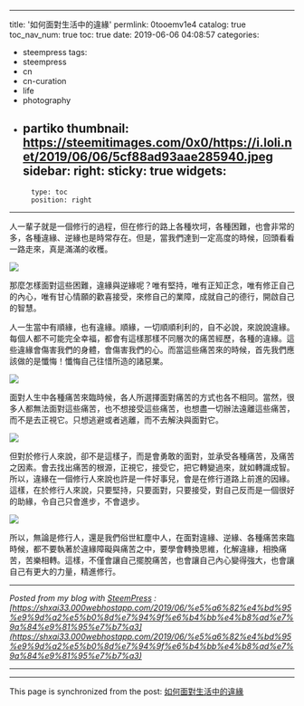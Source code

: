 
---
title: '如何面對生活中的違緣'
permlink: 0tooemv1e4
catalog: true
toc_nav_num: true
toc: true
date: 2019-06-06 04:08:57
categories:
- steempress
tags:
- steempress
- cn
- cn-curation
- life
- photography
- partiko
thumbnail: https://steemitimages.com/0x0/https://i.loli.net/2019/06/06/5cf88ad93aae285940.jpeg
sidebar:
    right:
        sticky: true
widgets:
    -
        type: toc
        position: right
---


人一輩子就是一個修行的過程，但在修行的路上各種坎坷，各種困難，也會非常的多，各種違緣、逆緣也是時常存在。但是，當我們達到一定高度的時候，回頭看看一路走來，真是滿滿的收穫。

![](https://steemitimages.com/0x0/https://i.loli.net/2019/06/06/5cf88ad93aae285940.jpeg)

那麼怎樣面對這些困難，違緣與逆緣呢？唯有堅持，唯有正知正念，唯有修正自己的內心，唯有甘心情願的歡喜接受，來修自己的業障，成就自己的德行，開啟自己的智慧。

人一生當中有順緣，也有違緣。順緣，一切順順利利的，自不必說，來說說違緣。每個人都不可能完全幸福，都會有這樣那樣不同層次的痛苦經歷，各種的違緣。這些違緣會傷害我們的身體，會傷害我們的心。而當這些痛苦來的時候，首先我們應該做的是懺悔！懺悔自己往惜所造的諸惡業。

![](https://steemitimages.com/0x0/https://i.loli.net/2019/06/06/5cf88b4dd35f713177.jpeg)

面對人生中各種痛苦來臨時候，各人所選擇面對痛苦的方式也各不相同。當然，很多人都無法面對這些痛苦，也不想接受這些痛苦，也想盡一切辦法遠離這些痛苦，而不是去正視它。只想逃避或者逃離，而不去解決與面對它。

![](https://steemitimages.com/0x0/https://i.loli.net/2019/06/06/5cf88b905b60638381.jpeg)

但對於修行人來說，卻不是這樣子，而是會勇敢的面對，並承受各種痛苦，及痛苦之因素。會去找出痛苦的根源，正視它，接受它，把它轉變過來，就如轉識成智。所以，違緣在一個修行人來說也許是一件好事兒，會是在修行道路上前進的因緣。這樣，在於修行人來說，只要堅持，只要面對，只要接受，對自己反而是一個很好的助緣，令自己只會進步，不會退步。

![](https://steemitimages.com/0x0/https://i.loli.net/2019/06/06/5cf88bb19b57d15300.jpeg)

所以，無論是修行人，還是我們俗世紅塵中人，在面對違緣、逆緣、各種痛苦來臨時候，都不要執著於違緣障礙與痛苦之中，要學會轉換思維，化解違緣，相換痛苦，苦樂相轉。這樣，不僅會讓自己擺脫痛苦，也會讓自己內心變得強大，也會讓自己有更大的力量，精進修行。 

---

_Posted from my blog with [SteemPress](https://wordpress.org/plugins/steempress/) : [https://shxai33.000webhostapp.com/2019/06/%e5%a6%82%e4%bd%95%e9%9d%a2%e5%b0%8d%e7%94%9f%e6%b4%bb%e4%b8%ad%e7%9a%84%e9%81%95%e7%b7%a3](https://shxai33.000webhostapp.com/2019/06/%e5%a6%82%e4%bd%95%e9%9d%a2%e5%b0%8d%e7%94%9f%e6%b4%bb%e4%b8%ad%e7%9a%84%e9%81%95%e7%b7%a3)_

---

- - -

This page is synchronized from the post: [如何面對生活中的違緣](https://steemit.com/@sunai/0tooemv1e4)

